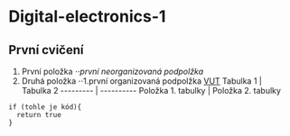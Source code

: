 # Digital-electronics-1
## **První cvičení**
1. První položka
⋅⋅*první neorganizovaná podpolžka*
2. Druhá položka
⋅⋅1.první organizovaná podpolžka
[VUT](https://www.vutbr.cz)
Tabulka 1 | Tabulka 2
--------- | ----------
Položka 1. tabulky | Položka 2. tabulky
```
if (tohle je kód){
  return true
}
```
